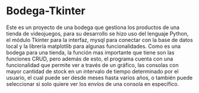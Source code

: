 # Bodega-Tkinter
Este es un proyecto de una bodega que gestiona los productos de una tienda de videojuegos, para su desarrollo se hizo uso del lenguaje Python, el módulo Tkinter para la interfaz, mysql para conectar con la base de datos local y la librería matplotlib para algunas funcionalidades.
Como es una bodega para una tienda, la función mas importante que tiene son las funciones CRUD, pero además de esto, el programa cuenta con una funcionalidad que permite ver a través de un gráfico, las consolas con mayor cantidad de stock en un intervalo de tiempo determinado por el usuario, el cual puede ser desde meses hasta varios años, o también puede seleccionar si solo quiere ver los envíos de una consola en específico.
